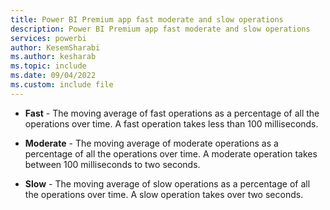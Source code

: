```yaml
---
title: Power BI Premium app fast moderate and slow operations
description: Power BI Premium app fast moderate and slow operations
services: powerbi
author: KesemSharabi
ms.author: kesharab
ms.topic: include
ms.date: 09/04/2022
ms.custom: include file
---
```


* **Fast** - The moving average of fast operations as a percentage of all the operations over time. A fast operation takes less than 100 milliseconds.

* **Moderate** - The moving average of moderate operations as a percentage of all the operations over time. A moderate operation takes between 100 milliseconds to two seconds.

* **Slow** - The moving average of slow operations as a percentage of all the operations over time. A slow operation takes over two seconds.
